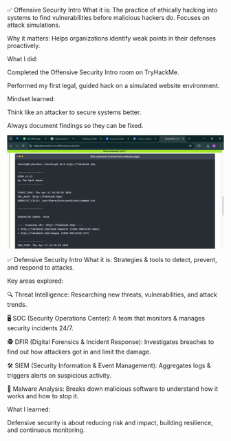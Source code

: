 ✅ Offensive Security Intro
What it is: The practice of ethically hacking into systems to find vulnerabilities before malicious hackers do. Focuses on attack simulations.

Why it matters: Helps organizations identify weak points in their defenses proactively.

What I did:

Completed the Offensive Security Intro room on TryHackMe.

Performed my first legal, guided hack on a simulated website environment.

Mindset learned:

Think like an attacker to secure systems better.

Always document findings so they can be fixed.

![first command ](assets/presecurity.png)


✅ Defensive Security Intro
What it is: Strategies & tools to detect, prevent, and respond to attacks.

Key areas explored:

🔍 Threat Intelligence: Researching new threats, vulnerabilities, and attack trends.

🖥 SOC (Security Operations Center): A team that monitors & manages security incidents 24/7.

🕵️ DFIR (Digital Forensics & Incident Response): Investigates breaches to find out how attackers got in and limit the damage.

🛠 SIEM (Security Information & Event Management): Aggregates logs & triggers alerts on suspicious activity.

🧬 Malware Analysis: Breaks down malicious software to understand how it works and how to stop it.

What I learned:

Defensive security is about reducing risk and impact, building resilience, and continuous monitoring.
